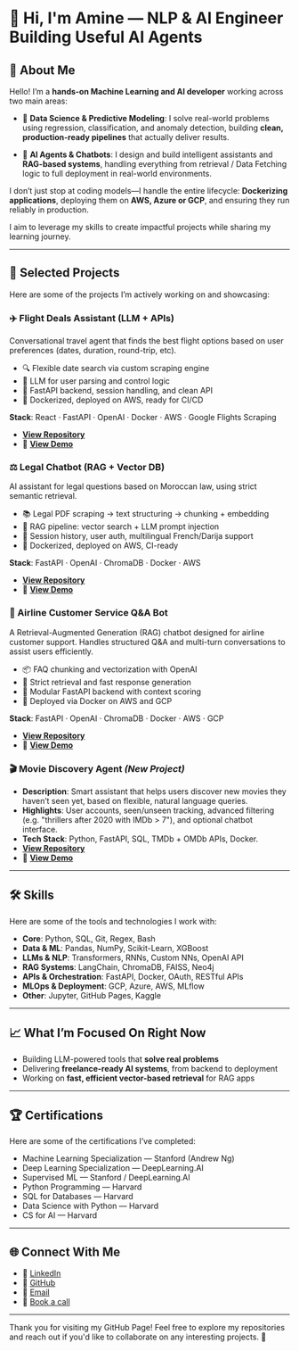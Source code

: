 # 👋 Hi, I'm Amine — NLP & AI Engineer Building Useful AI Agents

## 🌟 About Me

Hello! I’m a **hands-on Machine Learning and AI developer** working across two main areas:

- 🧮 **Data Science & Predictive Modeling**: I solve real-world problems using regression, classification, and anomaly detection, building **clean, production-ready pipelines** that actually deliver results.  

- 🤖 **AI Agents & Chatbots**: I design and build intelligent assistants and **RAG-based systems**, handling everything from retrieval / Data Fetching logic to full deployment in real-world environments.

I don’t just stop at coding models—I handle the entire lifecycle: **Dockerizing applications**, deploying them on **AWS, Azure or GCP**, and ensuring they run reliably in production.  

I aim to leverage my skills to create impactful projects while sharing my learning journey.

---

## 🚀 Selected Projects

Here are some of the projects I’m actively working on and showcasing:

### ✈️ Flight Deals Assistant (LLM + APIs)
Conversational travel agent that finds the best flight options based on user preferences (dates, duration, round-trip, etc).

- 🔍 Flexible date search via custom scraping engine
- 🤖 LLM for user parsing and control logic
- 🧱 FastAPI backend, session handling, and clean API
- 🚀 Dockerized, deployed on AWS, ready for CI/CD

**Stack**: React · FastAPI · OpenAI · Docker · AWS · Google Flights Scraping

- **[View Repository](#)**
- 🎥 **[View Demo](#)**  


### ⚖️ Legal Chatbot (RAG + Vector DB)
AI assistant for legal questions based on Moroccan law, using strict semantic retrieval.

- 📚 Legal PDF scraping → text structuring → chunking + embedding
- 🧠 RAG pipeline: vector search + LLM prompt injection
- 🔐 Session history, user auth, multilingual French/Darija support
- 🚀 Dockerized, deployed on AWS, CI-ready

**Stack**: FastAPI · OpenAI · ChromaDB · Docker · AWS

- **[View Repository](#)**
- 🎥 **[View Demo](#)**  

  
### 🛫 Airline Customer Service Q&A Bot  
A Retrieval-Augmented Generation (RAG) chatbot designed for airline customer support. Handles structured Q&A and multi-turn conversations to assist users efficiently.

- 📦 FAQ chunking and vectorization with OpenAI
- 🎯 Strict retrieval and fast response generation
- 🧩 Modular FastAPI backend with context scoring
- 🚀 Deployed via Docker on AWS and GCP

**Stack**: FastAPI · OpenAI · ChromaDB · Docker · AWS · GCP

- **[View Repository](#)**
- 🎥 **[View Demo](#)**   


### 🎬 Movie Discovery Agent *(New Project)*  
- **Description**: Smart assistant that helps users discover new movies they haven’t seen yet, based on flexible, natural language queries.  
- **Highlights**: User accounts, seen/unseen tracking, advanced filtering (e.g. "thrillers after 2020 with IMDb > 7"), and optional chatbot interface.  
- **Tech Stack**: Python, FastAPI, SQL, TMDb + OMDb APIs, Docker.  
- **[View Repository](#)** 
- 🎥 **[View Demo](#)** 

---

## 🛠️ Skills
Here are some of the tools and technologies I work with:

- **Core**: Python, SQL, Git, Regex, Bash  
- **Data & ML**: Pandas, NumPy, Scikit-Learn, XGBoost  
- **LLMs & NLP**: Transformers, RNNs, Custom NNs, OpenAI API  
- **RAG Systems**: LangChain, ChromaDB, FAISS, Neo4j  
- **APIs & Orchestration**: FastAPI, Docker, OAuth, RESTful APIs  
- **MLOps & Deployment**: GCP, Azure, AWS, MLflow  
- **Other**: Jupyter, GitHub Pages, Kaggle

---


## 📈 What I’m Focused On Right Now  

- Building LLM-powered tools that **solve real problems**
- Delivering **freelance-ready AI systems**, from backend to deployment
- Working on **fast, efficient vector-based retrieval** for RAG apps

  
---


## 🏆 Certifications

Here are some of the certifications I’ve completed:

- Machine Learning Specialization — Stanford (Andrew Ng)
- Deep Learning Specialization — DeepLearning.AI
- Supervised ML — Stanford / DeepLearning.AI  
- Python Programming — Harvard  
- SQL for Databases — Harvard  
- Data Science with Python — Harvard  
- CS for AI — Harvard

---

## 🌐 Connect With Me

- 🔗 [LinkedIn](https://www.linkedin.com/in/amine-benkirane-ml/)  
- 💼 [GitHub](https://github.com/aminebenkii)  
- 📧 [Email](mailto:aminebenkirane.pro@gmail.com)  
- 📅 [Book a call](https://calendly.com/aminebenkirane-pro/30min)

---

Thank you for visiting my GitHub Page! Feel free to explore my repositories and reach out if you'd like to collaborate on any interesting projects. 🚀
